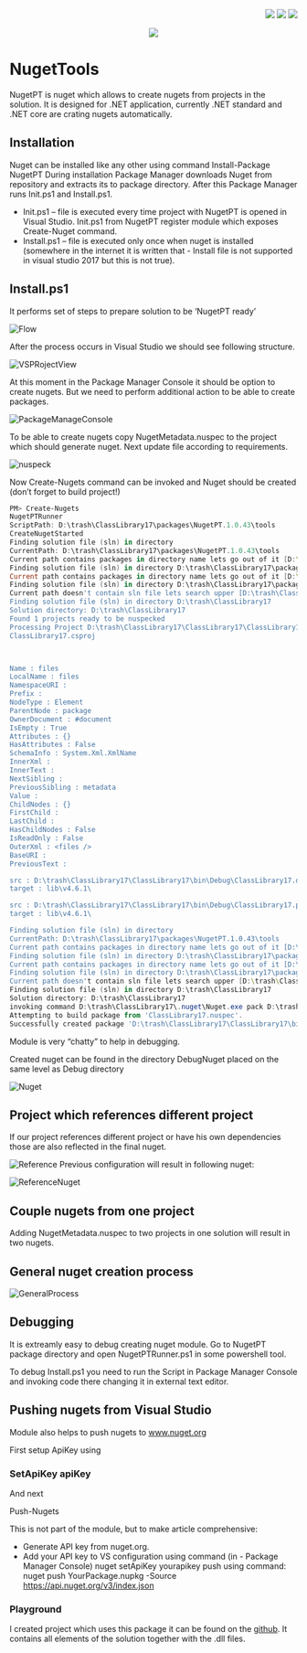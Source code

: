 <!--Category:Powershell,C#--> 
 <p align="right">
    <a href="https://www.powershellgallery.com/packages/ProductivityTools.ConvertTcx2Gpx/"><img src="Images/Header/Powershell_border_40px.png" /></a>
    <a href="http://productivitytools.tech/convert-tcx-to-gpx/"><img src="Images/Header/ProductivityTools_green_40px_2.png" /><a> 
    <a href="https://github.com/pwujczyk/ProductivityTools.ConvertTcx2Gpx"><img src="Images/Header/Github_border_40px.png" /></a>
</p>
<p align="center">
    <a href="http://productivitytools.tech/">
        <img src="Images/Header/LogoTitle_green_500px.png" />
    </a>
</p>

# NugetTools 

NugetPT is nuget which allows to create nugets from projects in the solution. It is designed for .NET application, currently .NET standard and .NET core are crating nugets automatically.


## Installation
Nuget can be installed like any other using command
Install-Package NugetPT
During installation Package Manager downloads Nuget from repository and extracts its to package directory. After this Package Manager runs Init.ps1 and Install.ps1.

- Init.ps1 – file is executed every time project with NugetPT is opened in Visual Studio. Init.ps1 from NugetPT register module which exposes Create-Nuget command.
- Install.ps1 – file is executed only once when nuget is installed (somewhere in the internet it is written that - Install file is not supported in visual studio 2017 but this is not true).

## Install.ps1

It performs set of steps to prepare solution to be ‘NugetPT ready’

![Flow](Images\Flow.png)

After the process occurs in Visual Studio we should see following structure.

![VSPRojectView](Images\VSPRojectView.png)

At this moment in the Package Manager Console it should be option to create nugets. But we need to perform additional action to be able to create packages.

![PackageManageConsole](Images\PackageManageConsole.png)

To be able to create nugets copy NugetMetadata.nuspec to the project which should generate nuget. Next update file according to requirements.

![nuspeck](Images\nuspeck.png)

Now Create-Nugets command can be invoked and Nuget should be created (don’t forget to build project!)

```powershell
PM> Create-Nugets
NugetPTRunner
ScriptPath: D:\trash\ClassLibrary17\packages\NugetPT.1.0.43\tools
CreateNugetStarted
Finding solution file (sln) in directory 
CurrentPath: D:\trash\ClassLibrary17\packages\NugetPT.1.0.43\tools
Current path contains packages in directory name lets go out of it [D:\trash\ClassLibrary17\packages\NugetPT.1.0.43\tools]
Finding solution file (sln) in directory D:\trash\ClassLibrary17\packages\NugetPT.1.0.43
Current path contains packages in directory name lets go out of it [D:\trash\ClassLibrary17\packages\NugetPT.1.0.43]
Finding solution file (sln) in directory D:\trash\ClassLibrary17\packages
Current path doesn't contain sln file lets search upper [D:\trash\ClassLibrary17\packages]
Finding solution file (sln) in directory D:\trash\ClassLibrary17
Solution directory: D:\trash\ClassLibrary17
Found 1 projects ready to be nuspecked
Processing Project D:\trash\ClassLibrary17\ClassLibrary17\ClassLibrary17.csproj
ClassLibrary17.csproj



Name : files
LocalName : files
NamespaceURI : 
Prefix : 
NodeType : Element
ParentNode : package
OwnerDocument : #document
IsEmpty : True
Attributes : {}
HasAttributes : False
SchemaInfo : System.Xml.XmlName
InnerXml : 
InnerText : 
NextSibling : 
PreviousSibling : metadata
Value : 
ChildNodes : {}
FirstChild : 
LastChild : 
HasChildNodes : False
IsReadOnly : False
OuterXml : <files />
BaseURI : 
PreviousText :

src : D:\trash\ClassLibrary17\ClassLibrary17\bin\Debug\ClassLibrary17.dll
target : lib\v4.6.1\

src : D:\trash\ClassLibrary17\ClassLibrary17\bin\Debug\ClassLibrary17.pdb
target : lib\v4.6.1\

Finding solution file (sln) in directory 
CurrentPath: D:\trash\ClassLibrary17\packages\NugetPT.1.0.43\tools
Current path contains packages in directory name lets go out of it [D:\trash\ClassLibrary17\packages\NugetPT.1.0.43\tools]
Finding solution file (sln) in directory D:\trash\ClassLibrary17\packages\NugetPT.1.0.43
Current path contains packages in directory name lets go out of it [D:\trash\ClassLibrary17\packages\NugetPT.1.0.43]
Finding solution file (sln) in directory D:\trash\ClassLibrary17\packages
Current path doesn't contain sln file lets search upper [D:\trash\ClassLibrary17\packages]
Finding solution file (sln) in directory D:\trash\ClassLibrary17
Solution directory: D:\trash\ClassLibrary17
invoking command D:\trash\ClassLibrary17\.nuget\Nuget.exe pack D:\trash\ClassLibrary17\ClassLibrary17\bin\DebugNuget\ClassLibrary17.nuspec -OutputDirectory D:\trash\ClassLibrary17\ClassLibrary17\bin\DebugNuget
Attempting to build package from 'ClassLibrary17.nuspec'.
Successfully created package 'D:\trash\ClassLibrary17\ClassLibrary17\bin\DebugNuget\MyCoolProject.0.0.1.nupkg'.
```

Module is very “chatty” to help in debugging.

Created nuget can be found in the directory DebugNuget placed on the same level as Debug directory

![Nuget](Images\Nuget.png)

## Project which references different project

If our project references different project or have his own dependencies those are also reflected in the final nuget.

![Reference](Images\Reference.png)
Previous configuration will result in following nuget:

![ReferenceNuget](Images\ReferenceNuget.png)

## Couple nugets from one project
Adding NugetMetadata.nuspec to two projects in one solution will result in two nugets.

## General nuget creation process

![GeneralProcess](Images\GeneralProcess.png)


## Debugging
It is extreamly easy to debug creating nuget module. Go to NugetPT package directory and open NugetPTRunner.ps1 in some powershell tool.

To debug Install.ps1 you need to run the Script in Package Manager Console and invoking code there changing it in external text editor.

## Pushing nugets from Visual Studio
Module also helps to push nugets to www.nuget.org

First setup ApiKey using

### SetApiKey apiKey

And next

Push-Nugets

This is not part of the module, but to make article comprehensive:

- Generate API key from nuget.org.
- Add your API key to VS configuration using command (in - Package Manager Console) nuget setApiKey yourapikey
push using command: nuget push YourPackage.nupkg -Source https://api.nuget.org/v3/index.json
 

### Playground
I created project which uses this package it can be found on the [github](https://github.com/pwujczyk/NugetPTExample). It contains all elements of the solution together with the .dll files.

